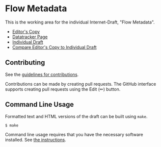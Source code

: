 # Flow Metadata

This is the working area for the individual Internet-Draft, "Flow Metadata".

* [Editor's Copy](https://danwing.github.io/metadata/#go.draft-rw-flow-metadata.html)
* [Datatracker Page](https://datatracker.ietf.org/doc/draft-rw-flow-metadata)
* [Individual Draft](https://datatracker.ietf.org/doc/html/draft-rw-flow-metadata)
* [Compare Editor's Copy to Individual Draft](https://danwing.github.io/metadata/#go.draft-rw-flow-metadata.diff)


## Contributing

See the
[guidelines for contributions](https://github.com/danwing/metadata/blob/main/CONTRIBUTING.md).

Contributions can be made by creating pull requests.
The GitHub interface supports creating pull requests using the Edit (✏) button.


## Command Line Usage

Formatted text and HTML versions of the draft can be built using `make`.

```sh
$ make
```

Command line usage requires that you have the necessary software installed.  See
[the instructions](https://github.com/martinthomson/i-d-template/blob/main/doc/SETUP.md).

